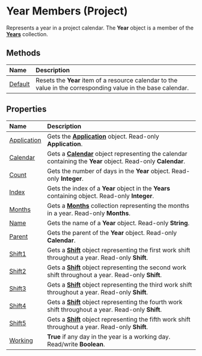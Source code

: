 
# Year Members (Project)
Represents a year in a project calendar. The  **Year** object is a member of the **[Years](3aa139cf-2fc2-7039-5659-8e2d833b5a4f.md)** collection.

## Methods



|**Name**|**Description**|
|:-----|:-----|
| [Default](a4c59777-bade-cab7-0bd5-e713fd8a7a9e.md)|Resets the  **Year** item of a resource calendar to the value in the corresponding value in the base calendar.|

## Properties



|**Name**|**Description**|
|:-----|:-----|
| [Application](336d06a8-2ed8-2500-056e-4c2caba00902.md)|Gets the  **[Application](8eb91712-7784-a102-38c0-19bb056c27e9.md)** object. Read-only **Application**.|
| [Calendar](e96dbd75-3ca8-fe45-5e52-3f6f2bfaab0d.md)|Gets a  **[Calendar](2d3b0f05-4762-0058-15d4-47e1d2b9d9a9.md)** object representing the calendar containing the **Year** object. Read-only **Calendar**.|
| [Count](ab8fbfb5-7d2c-3e41-0dbf-2cd681452b1a.md)|Gets the number of days in the  **Year** object. Read-only **Integer**.|
| [Index](e7f61fa9-cc41-291f-cdde-b6ee55e997fc.md)|Gets the index of a  **Year** object in the **Years** containing object. Read-only **Integer**.|
| [Months](615a4f5c-bda7-f684-1c29-d8003badf3a8.md)|Gets a  **[Months](5db0ed37-cc23-7bc8-ebe5-fdaf6275b5db.md)** collection representing the months in a year. Read-only **Months**.|
| [Name](7b7cf8cd-c0a2-97fc-66a2-0ae63ca4f69a.md)|Gets the name of a  **Year** object. Read-only **String**.|
| [Parent](0705b543-be3e-a6ec-5f0d-83dad6a79ff6.md)|Gets the parent of the  **Year** object. Read-only **Calendar**.|
| [Shift1](4c352439-21c1-e369-7a33-d8e92ba23f2d.md)|Gets a  **[Shift](bf224646-d1c6-bc4a-1cce-a08b2f4e417d.md)** object representing the first work shift throughout a year. Read-only **Shift**.|
| [Shift2](f692fd28-bc1d-08f2-2d6a-4deca4b91924.md)|Gets a  **[Shift](bf224646-d1c6-bc4a-1cce-a08b2f4e417d.md)** object representing the second work shift throughout a year. Read-only **Shift**.|
| [Shift3](eea8a0f6-8889-0d13-f648-e95fc09b2874.md)|Gets a  **[Shift](bf224646-d1c6-bc4a-1cce-a08b2f4e417d.md)** object representing the third work shift throughout a year. Read-only **Shift**.|
| [Shift4](4a4b8e9e-713f-a38c-f4f7-d93b47e72e8b.md)|Gets a  **[Shift](bf224646-d1c6-bc4a-1cce-a08b2f4e417d.md)** object representing the fourth work shift throughout a year. Read-only **Shift**.|
| [Shift5](5b076a75-7576-5f52-ed90-3615cb041e07.md)|Gets a  **[Shift](bf224646-d1c6-bc4a-1cce-a08b2f4e417d.md)** object representing the fifth work shift throughout a year. Read-only **Shift**.|
| [Working](1d3b0294-d24d-9ccd-033e-953129dacd8d.md)| **True** if any day in the year is a working day. Read/write **Boolean**.|
